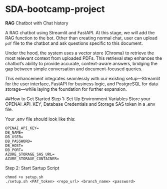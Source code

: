 # SDA-bootcamp-project
**RAG** Chatbot with Chat history

A RAG chatbot using Streamlit and FastAPI. At this stage, we will add the RAG function to the bot.
Other than creating normal chat, user can upload `pdf` file to the chatbot and ask questions specific to this document.

Under the hood, the system uses a vector store (Chroma) to retrieve the most relevant context from uploaded PDFs. This retrieval step enhances the chatbot’s ability to provide accurate, context-aware answers, bridging the gap between simple conversation and document-focused queries.

This enhancement integrates seamlessly with our existing setup—Streamlit for the user interface, FastAPI for business logic, and PostgreSQL for data storage—while laying the foundation for further expansion.

##How to Get Started
Step 1: Set Up Environment Variables
Store your OPENAI_API_KEY, Database Credentials and Storage SAS token in a .env file.

Your .env file should look like this:
```
OPENAI_API_KEY=
DB_NAME=
DB_USER=
DB_PASSWORD=
DB_HOST=
DB_PORT=
AZURE_STORAGE_SAS_URL=
AZURE_STORAGE_CONTAINER=
```
Step 2: Start Sartup Script
```
chmod +x setup.sh
./setup.sh <PAT_token> <repo_url> <branch_name> <password>
```
